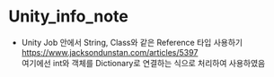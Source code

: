 # Unity_info_note



* Unity Job 안에서 String, Class와 같은 Reference 타입 사용하기  
https://www.jacksondunstan.com/articles/5397   
여기에선 int와 객체를 Dictionary로 연결하는 식으로 처리하여 사용하였음



